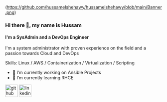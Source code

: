 (https://github.com/hussamelshehawy/hussamelshehawy/blob/main/Banner.png)

### Hi there 👋, my name is Hussam
#### I'm a SysAdmin and a DevOps Engineer
I'm a system administrator with proven experience on the field and a passion towards Cloud and DevOps

Skills: Linux / AWS / Containerization / Virtualization / Scripting 

- 🔭 I’m currently working on Ansible Projects 
- 🌱 I’m currently learning RHCE 


[<img src='https://cdn.jsdelivr.net/npm/simple-icons@3.0.1/icons/github.svg' alt='github' height='40'>](https://github.com/hussamelshehawy)  [<img src='https://cdn.jsdelivr.net/npm/simple-icons@3.0.1/icons/linkedin.svg' alt='linkedin' height='40'>](https://www.linkedin.com/in/hussamelshehawy/)  

